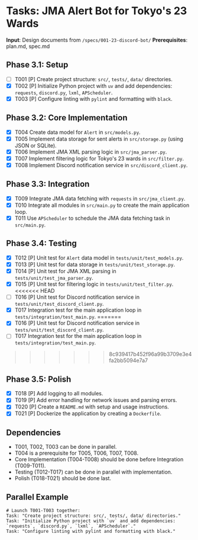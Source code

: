 # Tasks: JMA Alert Bot for Tokyo's 23 Wards

**Input**: Design documents from `/specs/001-23-discord-bot/`
**Prerequisites**: plan.md, spec.md

## Phase 3.1: Setup
- [ ] T001 [P] Create project structure: `src/`, `tests/`, `data/` directories.
- [x] T002 [P] Initialize Python project with `uv` and add dependencies: `requests`, `discord.py`, `lxml`, `APScheduler`.
- [x] T003 [P] Configure linting with `pylint` and formatting with `black`.

## Phase 3.2: Core Implementation
- [x] T004 Create data model for `Alert` in `src/models.py`.
- [x] T005 Implement data storage for sent alerts in `src/storage.py` (using JSON or SQLite).
- [x] T006 Implement JMA XML parsing logic in `src/jma_parser.py`.
- [x] T007 Implement filtering logic for Tokyo's 23 wards in `src/filter.py`.
- [x] T008 Implement Discord notification service in `src/discord_client.py`.

## Phase 3.3: Integration
- [x] T009 Integrate JMA data fetching with `requests` in `src/jma_client.py`.
- [x] T010 Integrate all modules in `src/main.py` to create the main application loop.
- [x] T011 Use `APScheduler` to schedule the JMA data fetching task in `src/main.py`.

## Phase 3.4: Testing
- [x] T012 [P] Unit test for `Alert` data model in `tests/unit/test_models.py`.
- [x] T013 [P] Unit test for data storage in `tests/unit/test_storage.py`.
- [x] T014 [P] Unit test for JMA XML parsing in `tests/unit/test_jma_parser.py`.
- [x] T015 [P] Unit test for filtering logic in `tests/unit/test_filter.py`.
<<<<<<< HEAD
- [ ] T016 [P] Unit test for Discord notification service in `tests/unit/test_discord_client.py`.
- [x] T017 Integration test for the main application loop in `tests/integration/test_main.py`.
=======
- [x] T016 [P] Unit test for Discord notification service in `tests/unit/test_discord_client.py`.
- [ ] T017 Integration test for the main application loop in `tests/integration/test_main.py`.
>>>>>>> 8c939417b452f96a99b3709e3e4fa2bb5094e7a7

## Phase 3.5: Polish
- [x] T018 [P] Add logging to all modules.
- [x] T019 [P] Add error handling for network issues and parsing errors.
- [x] T020 [P] Create a `README.md` with setup and usage instructions.
- [x] T021 [P] Dockerize the application by creating a `Dockerfile`.

## Dependencies
- T001, T002, T003 can be done in parallel.
- T004 is a prerequisite for T005, T006, T007, T008.
- Core Implementation (T004-T008) should be done before Integration (T009-T011).
- Testing (T012-T017) can be done in parallel with implementation.
- Polish (T018-T021) should be done last.

## Parallel Example
```
# Launch T001-T003 together:
Task: "Create project structure: src/, tests/, data/ directories."
Task: "Initialize Python project with `uv` and add dependencies: `requests`, `discord.py`, `lxml`, `APScheduler`."
Task: "Configure linting with pylint and formatting with black."
```
